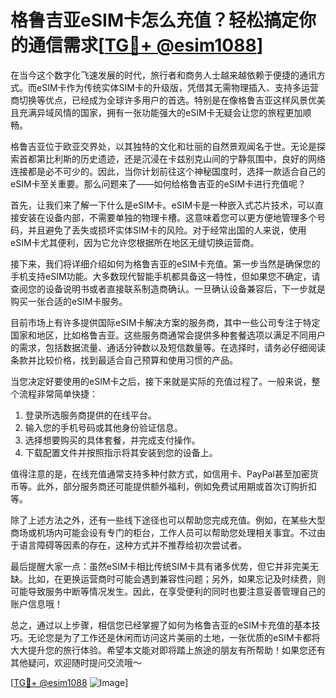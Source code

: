 # 格鲁吉亚eSIM卡怎么充值？轻松搞定你的通信需求[[TG💪+ @esim1088](https://t.me/s/esim1088)]

在当今这个数字化飞速发展的时代，旅行者和商务人士越来越依赖于便捷的通讯方式。而eSIM卡作为传统实体SIM卡的升级版，凭借其无需物理插入、支持多运营商切换等优点，已经成为全球许多用户的首选。特别是在像格鲁吉亚这样风景优美且充满异域风情的国家，拥有一张功能强大的eSIM卡无疑会让您的旅程更加顺畅。

格鲁吉亚位于欧亚交界处，以其独特的文化和壮丽的自然景观闻名于世。无论是探索首都第比利斯的历史遗迹，还是沉浸在卡兹别克山间的宁静氛围中，良好的网络连接都是必不可少的。因此，当你计划前往这个神秘国度时，选择一款适合自己的eSIM卡至关重要。那么问题来了——如何给格鲁吉亚的eSIM卡进行充值呢？

首先，让我们来了解一下什么是eSIM卡。eSIM卡是一种嵌入式芯片技术，可以直接安装在设备内部，不需要单独的物理卡槽。这意味着您可以更方便地管理多个号码，并且避免了丢失或损坏实体SIM卡的风险。对于经常出国的人来说，使用eSIM卡尤其便利，因为它允许您根据所在地区无缝切换运营商。

接下来，我们将详细介绍如何为格鲁吉亚的eSIM卡充值。第一步当然是确保您的手机支持eSIM功能。大多数现代智能手机都具备这一特性，但如果您不确定，请查阅您的设备说明书或者直接联系制造商确认。一旦确认设备兼容后，下一步就是购买一张合适的eSIM卡服务。

目前市场上有许多提供国际eSIM卡解决方案的服务商，其中一些公司专注于特定国家和地区，比如格鲁吉亚。这些服务商通常会提供多种套餐选项以满足不同用户的需求，包括数据流量、通话分钟数以及短信数量等。在选择时，请务必仔细阅读条款并比较价格，找到最适合自己预算和使用习惯的产品。

当您决定好要使用的eSIM卡之后，接下来就是实际的充值过程了。一般来说，整个流程非常简单快捷：

1. 登录所选服务商提供的在线平台。
2. 输入您的手机号码或其他身份验证信息。
3. 选择想要购买的具体套餐，并完成支付操作。
4. 下载配置文件并按照指示将其安装到您的设备上。

值得注意的是，在线充值通常支持多种付款方式，如信用卡、PayPal甚至加密货币等。此外，部分服务商还可能提供额外福利，例如免费试用期或首次订购折扣等。

除了上述方法之外，还有一些线下途径也可以帮助您完成充值。例如，在某些大型商场或机场内可能会设有专门的柜台，工作人员可以帮助您处理相关事宜。不过由于语言障碍等因素的存在，这种方式并不推荐给初次尝试者。

最后提醒大家一点：虽然eSIM卡相比传统SIM卡具有诸多优势，但它并非完美无缺。比如，在更换运营商时可能会遇到兼容性问题；另外，如果忘记及时续费，则可能导致服务中断等情况发生。因此，在享受便利的同时也要注意妥善管理自己的账户信息哦！

总之，通过以上步骤，相信您已经掌握了如何为格鲁吉亚的eSIM卡充值的基本技巧。无论您是为了工作还是休闲而访问这片美丽的土地，一张优质的eSIM卡都将大大提升您的旅行体验。希望本文能对即将踏上旅途的朋友有所帮助！如果您还有其他疑问，欢迎随时提问交流哦～

[[TG💪+ @esim1088](https://t.me/s/esim1088) ![Image](https://i.postimg.cc/4NQfJmqS/Snipaste-2025-05-13-00-14-12.png)]